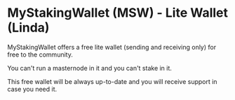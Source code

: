 # MyStakingWallet (MSW) - Lite Wallet (Linda)
MyStakingWallet offers a free lite wallet (sending and receiving only) for free to the community.

You can't run a masternode in it and you can't stake in it.

This free wallet will be always up-to-date and you will receive support in case you need it.
